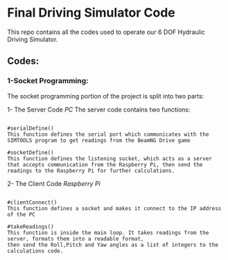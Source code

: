 # Final Driving Simulator Code
This repo contains all the codes used to operate our 6 DOF Hydraulic Driving Simulator.

## Codes: 

### 1-Socket Programming:
The socket programming portion of the project is split into two parts:

1- The Server Code *PC*
The server code contains two functions:

````

#serialDefine()
This function defines the serial port which communicates with the SIMTOOLS program to get readings from the BeamNG Drive game

#socketDefine()
This function defines the listening socket, which acts as a server that accepts communication from the Raspberry Pi, then send the 
readings to the Raspberry Pi for further calculations.

````

2- The Client Code *Raspberry Pi*

````

#clientConnect()
This function defines a socket and makes it connect to the IP address of the PC

#takeReadings()
This function is inside the main loop. It takes readings from the server, formats them into a readable format,
then send the Roll,Pitch and Yaw angles as a list of integers to the calculations code.

````
  
